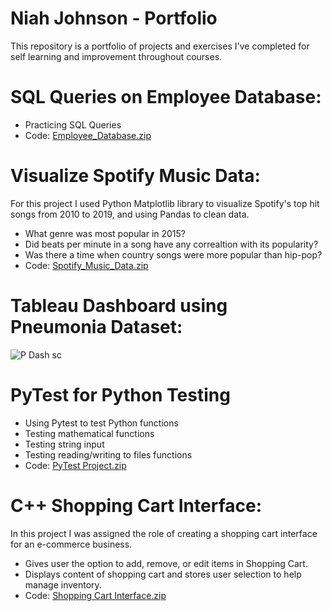 # Niah Johnson - Portfolio
This repository is a portfolio of projects and exercises I've completed for self learning and improvement throughout courses. 

# SQL Queries on Employee Database: 
* Practicing SQL Queries
* Code:
[Employee_Database.zip](https://github.com/niahj/Niah-Johnson---Data-Analyst-Portfolio-/files/9840981/Employee_Database.zip)

# Visualize Spotify Music Data:
For this project I used Python Matplotlib library to visualize Spotify's top hit songs from 2010 to 2019, and using Pandas to clean data. 
* What genre was most popular in 2015?
* Did beats per minute in a song have any correaltion with its popularity?
* Was there a time when country songs were more popular than hip-pop? <br />
* Code: [Spotify_Music_Data.zip](https://github.com/niahj/Niah-Johnson---Data-Analyst-Portfolio-/files/9840925/Spotify_Music_Data.zip)

# Tableau Dashboard using Pneumonia Dataset:
![P Dash sc](https://user-images.githubusercontent.com/62308696/192120639-c39c375b-4cd4-4bfc-a76b-fb2b9363b9bf.png)

# PyTest for Python Testing
* Using Pytest to test Python functions
* Testing mathematical functions
* Testing string input
* Testing reading/writing to files functions
* Code:
[PyTest Project.zip](https://github.com/niahj/Niah-Johnson---Data-Analyst-Portfolio-/files/9841068/PyTest.Project.zip)



# C++ Shopping Cart Interface: 
In this project I was assigned the role of creating a shopping cart interface for an e-commerce business. <br />
* Gives user the option to add, remove, or edit items in Shopping Cart. 
* Displays content of shopping cart and stores user selection to help manage inventory. <br />
* Code: [Shopping Cart Interface.zip](https://github.com/niahj/Niah-Johnson---Data-Analyst-Portfolio-/files/9610644/Shopping.Cart.Interface.zip)

